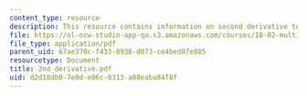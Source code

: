 ```yaml
---
content_type: resource
description: This resource contains information on second derivative test.
file: https://ol-ocw-studio-app-qa.s3.amazonaws.com/courses/18-02-multivariable-calculus-spring-2006/d2d18db07e0de06c0313a88eaba84f8f_2nd_derivative.pdf
file_type: application/pdf
parent_uid: 67ae370c-f433-8938-d073-ce4bed07e885
resourcetype: Document
title: 2nd_derivative.pdf
uid: d2d18db0-7e0d-e06c-0313-a88eaba84f8f
---
```

